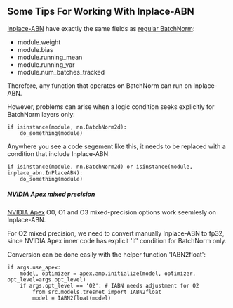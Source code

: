 ## Some Tips For Working With Inplace-ABN

[Inplace-ABN](https://github.com/mapillary/inplace_abn) have exactly the same fields as
[regular BatchNorm](https://github.com/pytorch/pytorch/blob/master/torch/nn/modules/batchnorm.py):
* module.weight
* module.bias
* module.running_mean
* module.running_var
* module.num_batches_tracked

Therefore, any function that operates on BatchNorm can run on
Inplace-ABN.

However, problems can arise when a logic condition seeks explicitly for
BatchNorm layers only:
```
if isinstance(module, nn.BatchNorm2d): 
    do_something(module)
```

Anywhere you see a code segement like this, it needs to be replaced with
a condition that include Inplace-ABN:
```
if isinstance(module, nn.BatchNorm2d) or isinstance(module, inplace_abn.InPlaceABN): 
    do_something(module)
```

##### NVIDIA Apex mixed precision
[NVIDIA Apex](https://github.com/NVIDIA/apex) O0, O1 and O3
mixed-precision options work seemlesly on Inplace-ABN. 

For O2 mixed precision, we need to convert manually Inplace-ABN to fp32,
since NVIDIA Apex inner code has explicit 'if' condition for BatchNorm
only. 

Conversion can be done easily with the helper function
'IABN2float':
```
if args.use_apex: 
    model, optimizer = apex.amp.initialize(model, optimizer, opt_level=args.opt_level) 
    if args.opt_level == 'O2': # IABN needs adjustment for O2 
        from src.models.tresnet import IABN2float
        model = IABN2float(model)
```